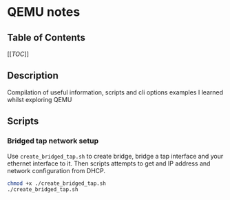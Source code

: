 # QEMU notes

## Table of Contents
[[_TOC_]]

## Description
Compilation of useful information, scripts and cli options examples I learned whilst exploring QEMU

## Scripts 
### Bridged tap network setup
Use `create_bridged_tap.sh` to create bridge, bridge a tap interface and your ethernet interface to it. Then scripts attempts to get and IP address and network configuration from DHCP. 
```bash
chmod +x ./create_bridged_tap.sh
./create_bridged_tap.sh
```